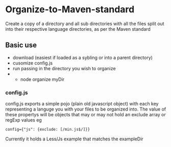 Organize-to-Maven-standard
==========================

Create a copy of a directory and all sub directories with all the files split out into their respective language directories, as per the Maven standard


## Basic use
  - download (easiest if loaded as a sybling or into a parent directory)
  - cusomize config.js
  - run passing in the directory you wish to organize
  - - node organize myDir

### config.js
config.js exports a simple pojo (plain old javascript object) with each key representing a languge you with your files to be organized into. The value of these propertys will be objects that may or may not hold an exclude array or regExp values 
eg

    config={"js": {exclude: [/min.js$/]}}
    
Currently it holds a Less/Js example that matches the exampleDir
